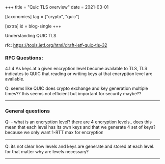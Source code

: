 +++
title = "Quic TLS overview"
date = 2021-03-01


[taxonomies]
tag = ["crypto", "quic"]

[extra]
id = blog-single
+++

Understanding QUIC TLS

rfc: https://tools.ietf.org/html/draft-ietf-quic-tls-32

### RFC Questions:
4.1.4 As keys at a given encryption level become available to TLS, TLS indicates to QUIC that reading or writing keys at that encryption level are available.

Q: seems like QUIC does crypto exchange and key generation multiple times?? this seems not efficient but important for security maybe??

---






### General questions
Q: - what is an encryption level? there are 4 encryption levels.. does this mean that each level has its own keys and that we generate 4 set of keys? because we only want 1-RTT max for encryption

---

Q: its not clear how levels and keys are generate and stored at each level. for that matter why are levels necessary?

---




